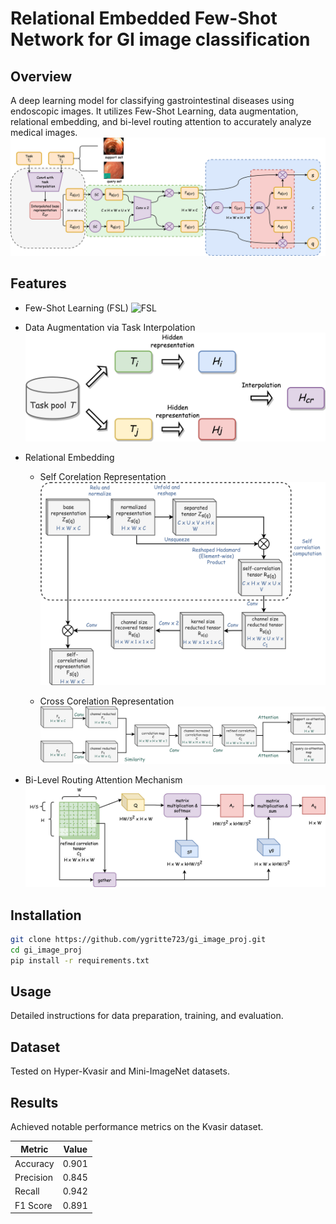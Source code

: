 # Relational Embedded Few-Shot Network for GI image classification

## Overview
A deep learning model for classifying gastrointestinal diseases using endoscopic images. It utilizes Few-Shot Learning, data augmentation, relational embedding, and bi-level routing attention to accurately analyze medical images.
![arct](readme/arct.png)

## Features
- Few-Shot Learning (FSL)
![FSL](readme/FSLparadigm.png)

- Data Augmentation via Task Interpolation
![task](readme/taskinterpolation.png)
- Relational Embedding
  - Self Corelation Representation
    ![scr](readme/scr.png)

  - Cross Corelation Representation
    ![ccr](readme/ccr.png)

- Bi-Level Routing Attention Mechanism
![biattn](readme/biattn.png)

## Installation
```bash
git clone https://github.com/ygritte723/gi_image_proj.git
cd gi_image_proj
pip install -r requirements.txt
```
## Usage
Detailed instructions for data preparation, training, and evaluation.

## Dataset
Tested on Hyper-Kvasir and Mini-ImageNet datasets.

## Results
Achieved notable performance metrics on the Kvasir dataset.

| Metric     | Value  |
|------------|--------|
| Accuracy   | 0.901  |
| Precision  | 0.845  |
| Recall     | 0.942  |
| F1 Score   | 0.891  |

